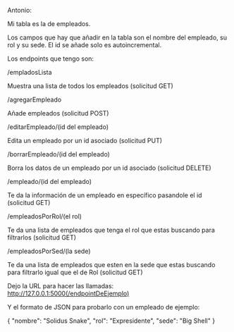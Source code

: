 Antonio:

Mi tabla es la de empleados.

Los campos que hay que añadir en la tabla son el nombre del empleado, su rol y su sede. El id se añade solo es autoincremental.

Los endpoints que tengo son:

/empladosLista

Muestra una lista de todos los empleados (solicitud GET)


/agregarEmpleado

Añade empleados (solicitud POST)


/editarEmpleado/(id del empleado)

Edita un empleado por un id asociado (solicitud PUT)


/borrarEmpleado/(id del empleado)

Borra los datos de un empleado por un id asociado (solicitud DELETE)


/empleado/(id del empleado)

Te da la información de un empleado en específico pasandole el id (solicitud GET)


/empleadosPorRol/(el rol)

Te da una lista de empleados que tenga el rol que estas buscando para filtrarlos (solicitud GET)


/empleadosPorSed/(la sede)

Te da una lista de empleados que esten en la sede que estas buscando para filtrarlo igual que el de Rol (solicitud GET)


Dejo la URL para hacer las llamadas: http://127.0.0.1:5000(/endpointDeEjemplo)

Y el formato de JSON para probarlo con un empleado de ejemplo:

{
    "nombre": "Solidus Snake",
    "rol": "Expresidente",
    "sede": "Big Shell"
}


